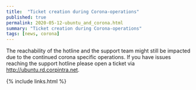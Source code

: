 ```yaml
---
title:  "Ticket creation during Corona-operations"
published: true
permalink: 2020-05-12-ubuntu_and_corona.html
summary: "Ticket creation during Corona-operations"
tags: [news, corona]
---
```


The reachability of the hotline and the support team might still be impacted due to the continued corona specific operations.
If you have issues reaching the support hotline please open a ticket via <http://ubuntu.rd.corpintra.net>.

{% include links.html %}
